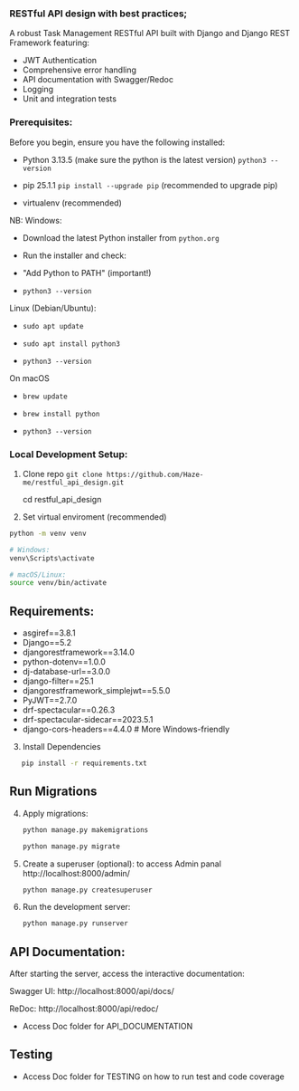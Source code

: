 
### RESTful API design with best practices;

A robust Task Management RESTful API built with Django and Django REST Framework featuring:
- JWT Authentication
- Comprehensive error handling
- API documentation with Swagger/Redoc
- Logging
- Unit and integration tests


### Prerequisites:
Before you begin, ensure you have the following installed:

- Python 3.13.5   (make sure the python is the latest version) `python3 --version`

- pip 25.1.1   ```pip install --upgrade pip``` (recommended to upgrade pip)

- virtualenv (recommended)

NB:
   Windows:
   - Download the latest Python installer from `python.org`

   - Run the installer and check:

   - "Add Python to PATH" (important!)

   - `python3 --version`

   Linux (Debian/Ubuntu):

   - `sudo apt update`

   - `sudo apt install python3`

   - `python3 --version`

   On macOS
  
   - `brew update`

   - `brew install python`

   - `python3 --version`



### Local Development Setup:

1. Clone repo
`git clone https://github.com/Haze-me/restful_api_design.git`

   cd restful_api_design

2. Set virtual enviroment (recommended)
```bash
python -m venv venv

# Windows:
venv\Scripts\activate

# macOS/Linux:
source venv/bin/activate
```


## Requirements:

- asgiref==3.8.1
- Django==5.2
- djangorestframework==3.14.0
- python-dotenv==1.0.0
- dj-database-url==3.0.0
- django-filter==25.1
- djangorestframework_simplejwt==5.5.0
- PyJWT==2.7.0
- drf-spectacular==0.26.3
- drf-spectacular-sidecar==2023.5.1
- django-cors-headers==4.4.0  # More Windows-friendly


3. Install Dependencies
```bash
   pip install -r requirements.txt
```


## Run Migrations

4. Apply migrations:

   ```bash
   python manage.py makemigrations

   python manage.py migrate
   ```

5. Create a superuser (optional): to access Admin panal http://localhost:8000/admin/

   ```bash
   python manage.py createsuperuser
   ```
7. Run the development server:
   ```bash
   python manage.py runserver
   ```


## API Documentation:
After starting the server, access the interactive documentation:

Swagger UI: http://localhost:8000/api/docs/

ReDoc: http://localhost:8000/api/redoc/

- Access Doc folder for API_DOCUMENTATION

## Testing
- Access Doc folder for TESTING on how to run test and code coverage